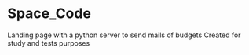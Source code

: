 # Space_Code
Landing page with a python server to send mails of budgets
Created for study and tests purposes
